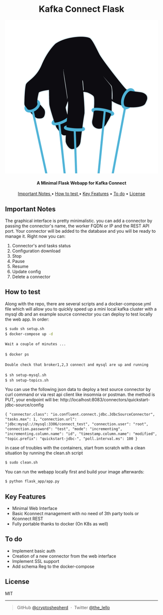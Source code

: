 <h1 align="center">
  <br>
  Kafka Connect Flask
  <br>
</h1>

![kcf](puppet.png)

<h4 align="center">A Minimal Flask Webapp for Kafka Connect</h4>



<p align="center">
  <a href="#key-features">Important Notes </a> •
  <a href="#key-features">How to test </a> •
  <a href="#key-features">Key Features</a> •
  <a href="#credits">To do</a> •
  <a href="#license">License</a>
</p>

## Important Notes

The graphical interface is pretty minimalistic. you can add a connector by passing the connector's name, 
the worker FQDN or IP and the REST API port. Your connector will be added to the database and you will be
ready to manage it. Right now you can:

1) Connector's and tasks status
2) Configuration download
3) Stop
4) Pause
5) Resume
6) Update config
7) Delete a connector

## How to test

Along with the repo, there are several scripts and a docker-compose.yml file which will allow you to quickly
speed up a mini local kafka cluster with a mysql db and an example source connector you can deploy to test
locally the web app. In order:

```bash
$ sudo sh setup.sh
$ docker-compose up -d

Wait a couple of minutes ...

$ docker ps 

Double check that broker1,2,3 connect and mysql are up and running

$ sh setup-mysql.sh
$ sh setup-topics.sh
```
You can use the following json data to deploy a test source connector by curl command or via rest api client like insomnia or postman.
the method is PUT, your endpoint will be: http://localhost:8083/connectors/quickstart-jdbc-source/config

```
{ "connector.class": "io.confluent.connect.jdbc.JdbcSourceConnector", "tasks.max": 1, "connection.url": "jdbc:mysql://mysql:3306/connect_test", "connection.user": "root", "connection.password": "test", "mode": "incrementing", "incrementing.column.name": "id", "timestamp.column.name": "modified", "topic.prefix": "quickstart-jdbc-", "poll.interval.ms": 100 }
```



in case of troubles with the containers, start from scratch with a clean situation by running the clean.sh script

```bash
$ sudo clean.sh
```

You can run the webapp locally first and build your image afterwards:

```bash
$ python flask_app/app.py
```


## Key Features

* Minimal Web Interface
* Basic Kconnect management with no need of 3th party tools or Kconnect REST
* Fully portable thanks to docker (On K8s as well)


## To do

* Implement basic auth
* Creation of a new connector from the web interface
* Implement SSL support
* Add schema Reg to the docker-compose



## License

MIT

---

> GitHub [@cryptoshepherd](https://github.com/) &nbsp;&middot;&nbsp;
> Twitter [@the_lello](https://twitter.com/)

